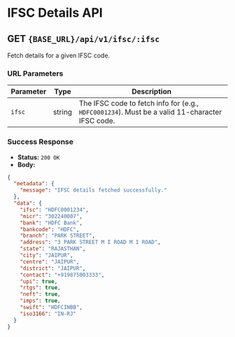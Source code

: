 # IFSC Details API

## GET `{BASE_URL}/api/v1/ifsc/:ifsc`

Fetch details for a given IFSC code.

### URL Parameters

| Parameter | Type   | Description                                                                                    |
| --------- | ------ | ---------------------------------------------------------------------------------------------- |
| `ifsc`    | string | The IFSC code to fetch info for (e.g., `HDFC0001234`). Must be a valid 11-character IFSC code. |

### Success Response

- **Status:** `200 OK`
- **Body:**

```json
{
  "metadata": {
    "message": "IFSC details fetched successfully."
  },
  "data": {
    "ifsc": "HDFC0001234",
    "micr": "302240007",
    "bank": "HDFC Bank",
    "bankcode": "HDFC",
    "branch": "PARK STREET",
    "address": "3 PARK STREET M I ROAD M I ROAD",
    "state": "RAJASTHAN",
    "city": "JAIPUR",
    "centre": "JAIPUR",
    "district": "JAIPUR",
    "contact": "+919875003333",
    "upi": true,
    "rtgs": true,
    "neft": true,
    "imps": true,
    "swift": "HDFCINBB",
    "iso3166": "IN-RJ"
  }
}
```
